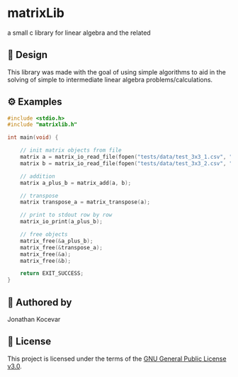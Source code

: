 # matrixLib

a small c library for linear algebra and the related

## 🧠 Design

This library was made with the goal of using simple algorithms to aid in the solving of simple to intermediate linear algebra problems/calculations.

## ⚙️ Examples
```c
#include <stdio.h>
#include "matrixlib.h"

int main(void) {

    // init matrix objects from file
    matrix a = matrix_io_read_file(fopen("tests/data/test_3x3_1.csv", "r"));
    matrix b = matrix_io_read_file(fopen("tests/data/test_3x3_2.csv", "r"));

    // addition
    matrix a_plus_b = matrix_add(a, b);

    // transpose
    matrix transpose_a = matrix_transpose(a);

    // print to stdout row by row
    matrix_io_print(a_plus_b);

    // free objects
    matrix_free(&a_plus_b);
    matrix_free(&transpose_a);
    matrix_free(&a);
    matrix_free(&b);

    return EXIT_SUCCESS;
}
```
## 👤 Authored by 

Jonathan Kocevar

## 📝 License

This project is licensed under the terms of the [GNU General Public License v3.0](https://www.gnu.org/licenses/gpl-3.0.en.html).

